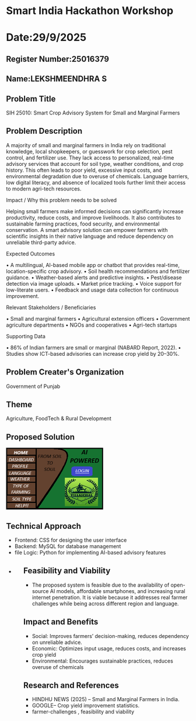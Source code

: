 # Smart India Hackathon Workshop
# Date:29/9/2025
## Register Number:25016379
## Name:LEKSHMEENDHRA S
## Problem Title
SIH 25010: Smart Crop Advisory System for Small and Marginal Farmers
## Problem Description
A majority of small and marginal farmers in India rely on traditional knowledge, local shopkeepers, or guesswork for crop selection, pest control, and fertilizer use. They lack access to personalized, real-time advisory services that account for soil type, weather conditions, and crop history. This often leads to poor yield, excessive input costs, and environmental degradation due to overuse of chemicals. Language barriers, low digital literacy, and absence of localized tools further limit their access to modern agri-tech resources.

Impact / Why this problem needs to be solved

Helping small farmers make informed decisions can significantly increase productivity, reduce costs, and improve livelihoods. It also contributes to sustainable farming practices, food security, and environmental conservation. A smart advisory solution can empower farmers with scientific insights in their native language and reduce dependency on unreliable third-party advice.

Expected Outcomes

• A multilingual, AI-based mobile app or chatbot that provides real-time, location-specific crop advisory.
• Soil health recommendations and fertilizer guidance.
• Weather-based alerts and predictive insights.
• Pest/disease detection via image uploads.
• Market price tracking.
• Voice support for low-literate users.
• Feedback and usage data collection for continuous improvement.

Relevant Stakeholders / Beneficiaries

• Small and marginal farmers
• Agricultural extension officers
• Government agriculture departments
• NGOs and cooperatives
• Agri-tech startups

Supporting Data

• 86% of Indian farmers are small or marginal (NABARD Report, 2022).
• Studies show ICT-based advisories can increase crop yield by 20–30%.

## Problem Creater's Organization
Government of Punjab

## Theme
Agriculture, FoodTech & Rural Development

## Proposed Solution
![alt text](villaichal.png)

## Technical Approach
<ul><li>Frontend: CSS for designing the user interface</li>
<li>Backend: MySQL for database management</li>
<li>file Logic: Python for implementing AI-based advisory features<li><ul>

## Feasibility and Viability
<ul><li>The proposed system is feasible due to the availability of open-source AI models, affordable smartphones, and increasing rural internet penetration. It is viable because it addresses real farmer challenges while being across different region and language.</li></ul>

## Impact and Benefits
<ul><li>Social: Improves farmers’ decision-making, reduces dependency on unreliable advice.</li>
<li>Economic: Optimizes input usage, reduces costs, and increases crop yield</li>
<li>Environmental: Encourages sustainable practices, reduces overuse of chemicals</li></ul>

## Research and References
<ul><li>HINDHU NEWS (2025) – Small and Marginal Farmers in India.
<li>GOOGLE– Crop yield improvement statistics.</li>
<li>farmer-challenges , feasibility and viability
</li></ul>
